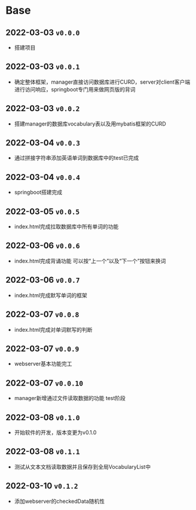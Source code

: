 # Base

## 2022-03-03 `v0.0.0`

- 搭建项目

## 2022-03-03 `v0.0.1`

- 确定整体框架，manager直接访问数据库进行CURD，server对client客户端进行访问响应，springboot专门用来做网页版的背词

## 2022-03-03 `v0.0.2`

- 搭建manager的数据库vocabulary表以及用mybatis框架的CURD

## 2022-03-04 `v0.0.3`

- 通过拼接字符串添加英语单词到数据库中的test已完成

## 2022-03-04 `v0.0.4`

- springboot搭建完成

## 2022-03-05 `v0.0.5`

- index.html完成拉取数据库中所有单词的功能

## 2022-03-06 `v0.0.6`

- index.html完成背诵功能 可以按“上一个”以及“下一个”按钮来换词

## 2022-03-06 `v0.0.7`

- index.html完成默写单词的框架

## 2022-03-07 `v0.0.8`

- index.html完成对单词默写的判断

## 2022-03-07 `v0.0.9`

- webserver基本功能完工

## 2022-03-07 `v0.0.10`

- manager新增通过文件读取数据的功能 test阶段

## 2022-03-08 `v0.1.0`

- 开始软件的开发，版本变更为v0.1.0

## 2022-03-08 `v0.1.1`

- 测试从文本文档读取数据并且保存到全局VocabularyList中

## 2022-03-10 `v0.1.2`

- 添加webserver的checkedData随机性